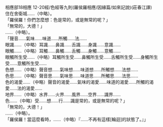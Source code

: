 相應部18相應 12-20經/色經等九則(羅侯羅相應/因緣篇/如來記說)(莊春江譯)  
住在舍衛城……（中略）。  
「羅侯羅！你們怎麼想：色是常的，或是無常的呢？」  
「無常的，大德！」  
……（中略）。  
「聲音……氣味……味道……所觸……法……  
眼識……（中略）耳識……鼻識……舌識……身識……意識……  
眼觸……（中略）耳觸……鼻觸……舌觸……身觸……意觸……  
眼觸所生受……（中略）耳觸所生受……鼻觸所生受……舌觸所生受……身觸所生受……意觸所生受……  
色想……（中略）聲音想……氣味想……味道想……所觸想……法想……  
色思……（中略）聲音思……氣味思……味道思……所觸思……法思……  
色的渴愛……（中略）聲音的渴愛……氣味的渴愛……味道的渴愛……所觸的渴愛……法的渴愛……  
地界……（中略）水界……火界……風界……空界……識界……  
色……（中略）受……想……行……識是常的，或是無常的呢？」  
「無常的，大德！」  
……（中略）。  
「羅侯羅！當這麼看時，……（中略）『……不再有這樣[輪迴]的狀態了。』」  
  
  
